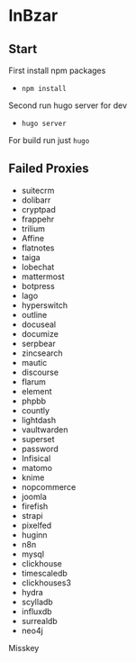# InBzar

## Start

First install npm packages

- `npm install`

Second run hugo server for dev

- `hugo server`

For build run just `hugo`

## Failed Proxies

- suitecrm
- dolibarr
- cryptpad
- frappehr
- trilium
- Affine
- flatnotes
- taiga
- lobechat
- mattermost
- botpress
- lago
- hyperswitch
- outline
- docuseal
- documize
- serpbear
- zincsearch
- mautic
- discourse
- flarum
- element
- phpbb
- countly
- lightdash
- vaultwarden
- superset
- password
- Infisical
- matomo
- knime
- nopcommerce
- joomla
- firefish
- strapi
- pixelfed
- huginn
- n8n
- mysql
- clickhouse
- timescaledb
- clickhouses3
- hydra
- scylladb
- influxdb
- surrealdb
- neo4j

Misskey
